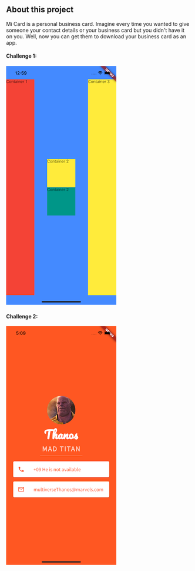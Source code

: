 ## About this project

Mi Card is a personal business card. Imagine every time you wanted to give someone your contact details or your business card but you didn't have it on you. Well, now you can get them to download your business card as an app.

#### Challenge 1:
![alt text](https://github.com/NilaakashSingh/mi_card_flutter/blob/master/Container_with_row_and_column.png)

#### Challenge 2:
![alt text](https://github.com/NilaakashSingh/mi_card_flutter/blob/master/MiCard_Thanos.png)
